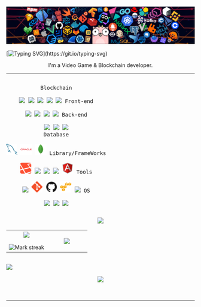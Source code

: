 
![](./header_1.png)

[![Typing SVG](https://readme-typing-svg.herokuapp.com?color=%2336BCF7&center=true&lines=Welcome+to+my+github+and+resume.;I+am+a+senior+Blockchain+developer.;I+am+proficient+in+java+and+C++.)](https://git.io/typing-svg)

<p align="center"> I'm a Video Game & Blockchain developer. </p>
<hr>
<p style="display: inline-block;" align="center">
  <kbd>
    <kbd>Blockchain</kbd>
    <br>
    <br>
    <img width="30px" src="https://github.com/OnlyDragon0403/OnlyDragon/blob/main/ethereum.svg" />
    <img width="30px" src="https://github.com/OnlyDragon0403/OnlyDragon/blob/main/svg/binance-logo.svg" />
    <img width="30px" src="https://github.com/OnlyDragon0403/OnlyDragon/blob/main/svg/tron.svg" />
    <img width="30px" src="https://github.com/OnlyDragon0403/OnlyDragon/blob/main/svg/cryptocurrency.svg" />
    <img width="30px" src="https://github.com/OnlyDragon0403/OnlyDragon/blob/main/svg/crowdfunding.svg" />
  </kbd>
  <kbd>
    <kbd>Front-end</kbd>
    <br>
    <br>
    <img width="30px" src="https://cdn.jsdelivr.net/gh/devicons/devicon/icons/html5/html5-original.svg" /> 
    <img width="30px" src="https://cdn.jsdelivr.net/gh/devicons/devicon/icons/css3/css3-plain.svg" /> 
    <img width="30px" src="https://cdn.jsdelivr.net/gh/devicons/devicon/icons/sass/sass-original.svg" /> 
    <img width="30px" src="https://cdn.jsdelivr.net/gh/devicons/devicon/icons/javascript/javascript-original.svg" />
  </kbd>
  <kbd>
    <kbd>Back-end</kbd>
    <br>
    <br>
    <img width="30px" src="https://cdn.jsdelivr.net/gh/devicons/devicon/icons/php/php-original.svg" />
    <img width="30px" src="https://cdn.jsdelivr.net/gh/devicons/devicon/icons/typescript/typescript-original.svg" />
    <img width="30px" src="https://cdn.jsdelivr.net/gh/devicons/devicon/icons/nodejs/nodejs-original.svg" />
  </kbd>
  <br>
  <kbd>
    <kbd>Database</kbd>
    <br>
    <br>
    <img width="30px" src="https://github.com/devicons/devicon/blob/v2.14.0/icons/mysql/mysql-original.svg" />
    <img width="30px" src="https://github.com/devicons/devicon/blob/v2.14.0/icons/oracle/oracle-original.svg" />
    <img width="30px" src="https://github.com/devicons/devicon/blob/v2.14.0/icons/mongodb/mongodb-original.svg" />
  </kbd>
  <kbd>
    <kbd>Library/FrameWorks</kbd>
    <br>
    <br>    
    <img width="30px" src="https://github.com/devicons/devicon/blob/v2.14.0/icons/laravel/laravel-plain.svg" />
    <img width="30px" src="https://cdn.jsdelivr.net/gh/devicons/devicon/icons/bootstrap/bootstrap-original.svg" />
    <img width="30px" src="https://cdn.jsdelivr.net/gh/devicons/devicon/icons/react/react-original.svg" />
    <img width="30px" src="https://cdn.jsdelivr.net/gh/devicons/devicon/icons/vuejs/vuejs-original.svg" />
    <img width="30px" src="https://github.com/devicons/devicon/blob/v2.14.0/icons/angularjs/angularjs-original.svg" />
  </kbd>
  <kbd>
    <kbd>Tools</kbd>
    <br>
    <br>
    <img width="30px" src="https://cdn.jsdelivr.net/gh/devicons/devicon/icons/vscode/vscode-original.svg" />
    <img width="30px" src="https://github.com/devicons/devicon/blob/v2.14.0/icons/git/git-original.svg" />
    <img width="30px" src="https://github.com/devicons/devicon/blob/v2.14.0/icons/github/github-original.svg" />
    <img width="30px" src="https://github.com/devicons/devicon/blob/v2.14.0/icons/amazonwebservices/amazonwebservices-original.svg" />
    <img width="30px" src="https://upload.wikimedia.org/wikipedia/commons/thumb/b/b2/Repl.it_logo.svg/512px-Repl.it_logo.svg.png">
  </kbd>
  <kbd>
    <kbd>OS</kbd>
    <br>
    <br>
    <img width="30px" src="https://cdn.jsdelivr.net/gh/devicons/devicon/icons/linux/linux-original.svg" />
    <img width="30px" src="https://cdn.jsdelivr.net/gh/devicons/devicon/icons/android/android-original.svg" />
    <img width="30px" src="https://cdn.jsdelivr.net/gh/devicons/devicon/icons/windows8/windows8-original.svg" />
  </kbd>
</p>


<p  align="center">
    <img src="https://user-images.githubusercontent.com/73097560/115834477-dbab4500-a447-11eb-908a-139a6edaec5c.gif"> 
    <br>
    <table border="0" align="center">
        <tr border="0">
            <td width="50%" align="center">        
            <img  align="center"  src="https://github-readme-stats.vercel.app/api?username=onlydragon0403&theme=cobalt&show_icons=true&include_all_commits=true&count_private=true&custom_title=OnlyDragon's Github Stats" />
              <br></br>
            <img  title="🔥 Get streak stats for your profile at git.io/streak-stats" alt="Mark streak" src="https://github-readme-streak-stats.herokuapp.com/?user=onlydragon0403&theme=neon-dark&hide_border=true&date_format=M%20j%5B%2C%20Y%5D" />
            </td>
            <td width="50%" align="center">
                <img align="center" src="https://github-readme-stats.vercel.app/api/top-langs/?username=onlydragon0403&show=html,ruby,css,java,objective-c,python,starlark,dockerfile,shell,solidity,rust" />
            </td>
        </tr>
    </table>
    <br>
    <img src="https://user-images.githubusercontent.com/73097560/115834477-dbab4500-a447-11eb-908a-139a6edaec5c.gif">
</p>  

<p align="center">
    <div align=center>
      <a href="https://github.com/ryo-ma/github-profile-trophy" title="Go to Source">
        <img src="https://github-profile-trophy.vercel.app/?username=onlydragon0403&column=6&title=Stars,Followers,Commit,Issues,PullRequest,Repo">
      </a>
    </div>
</p>

<br>

<hr>

<br>



<!-- retro visitor counter -->  
<!-- <p align="center" >   
  Visitor's count
  <br></br>
  <img src="https://profile-counter.glitch.me/onlydragon0403/count.svg" />  
</p> -->
  
